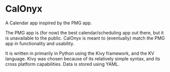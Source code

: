 # CalOnyx
A Calendar app inspired by the PMG app.

The PMG app is (for now) the best calendar/scheduling app out there, but it is unavailable to the public.
CalOnyx is meant to (eventually) match the PMG app in functionality and usability.

It is written in primarily in Python using the Kivy framework, and the KV language.
Kivy was chosen because of its relatively simple syntax, and its cross platform capabilities.
Data is stored using YAML.

